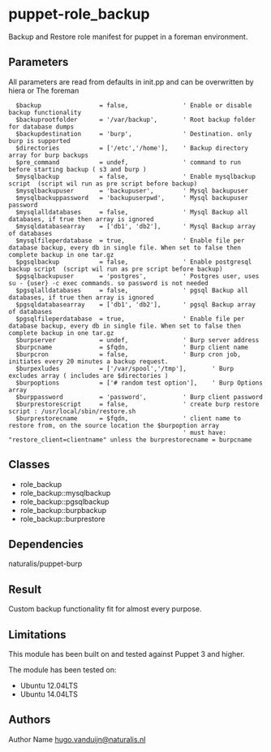 puppet-role_backup
==================

Backup and Restore role manifest for puppet in a foreman environment.

Parameters
-------------
All parameters are read from defaults in init.pp and can be overwritten by hiera or The foreman


```
  $backup                = false,               ' Enable or disable backup functionality
  $backuprootfolder      = '/var/backup',       ' Root backup folder for database dumps
  $backupdestination     = 'burp',              ' Destination. only burp is supported
  $directories           = ['/etc','/home'],    ' Backup directory array for burp backups
  $pre_command           = undef,               ' command to run before starting backup ( s3 and burp )
  $mysqlbackup           = false,               ' Enable mysqlbackup script  (script wil run as pre script before backup)
  $mysqlbackupuser       = 'backupuser',        ' Mysql backupuser
  $mysqlbackuppassword   = 'backupuserpwd',     ' Mysql backupuser password
  $mysqlalldatabases     = false,               ' Mysql Backup all databases, if true then array is ignored
  $mysqldatabasearray    = ['db1', 'db2'],      ' Mysql Backup array of databases
  $mysqlfileperdatabase  = true,                ' Enable file per database backup, every db in single file. When set to false then complete backup in one tar.gz
  $pgsqlbackup           = false,               ' Enable postgresql backup script  (script wil run as pre script before backup)
  $pgsqlbackupuser       = 'postgres',          ' Postgres user, uses su - {user} -c exec commands. so password is not needed
  $pgsqlalldatabases     = false,               ' pgsql Backup all databases, if true then array is ignored
  $pgsqldatabasearray    = ['db1', 'db2'],      ' pgsql Backup array of databases
  $pgsqlfileperdatabase  = true,                ' Enable file per database backup, every db in single file. When set to false then complete backup in one tar.gz
  $burpserver            = undef,               ' Burp server address
  $burpcname             = $fqdn,               ' Burp client name
  $burpcron              = false,               ' Burp cron job, initiates every 20 minutes a backup request.
  $burpexludes           = ['/var/spool','/tmp'],       ' Burp excludes array ( includes are $directories )
  $burpoptions           = ['# random test option'],    ' Burp Options array
  $burppassword          = 'password',          ' Burp client password
  $burprestorescript     = false,               ' create burp restore script : /usr/local/sbin/restore.sh
  $burprestorecname      = $fqdn,               ' client name to restore from, on the source location the $burpoption array 
                                                ' must have: "restore_client=clientname" unless the burprestorecname = burpcname
```


Classes
-------------
- role_backup
- role_backup::mysqlbackup
- role_backup::pgsqlbackup
- role_backup::burpbackup
- role_backup::burprestore

Dependencies
-------------
naturalis/puppet-burp


Result
-------------
Custom backup functionality fit for almost every purpose.


Limitations
-------------
This module has been built on and tested against Puppet 3 and higher.

The module has been tested on:
- Ubuntu 12.04LTS 
- Ubuntu 14.04LTS 


Authors
-------------
Author Name <hugo.vanduijn@naturalis.nl>
